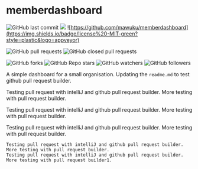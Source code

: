 # memberdashboard
![GitHub last commit](https://img.shields.io/github/last-commit/mawuku/memberdashboard)
![](https://img.shields.io/badge/visibility-public-orange?style=plastic&logo=appveyor)
![https://github.com/mawuku/memberdashboard](https://img.shields.io/badge/license%20-MIT-green?style=plastic&logo=appveyor)

![GitHub pull requests](https://img.shields.io/github/issues-pr/mawuku/memberdashboard?style=plastic)
![GitHub closed pull requests](https://img.shields.io/github/issues-pr-closed/mawuku/memberdashboard)


![GitHub forks](https://img.shields.io/github/forks/mawuku/memberdashboard?style=social)
![GitHub Repo stars](https://img.shields.io/github/stars/mawuku/memberdashboard?style=social)
![GitHub watchers](https://img.shields.io/github/watchers/mawuku/memberdashboard?style=social)
![GitHub followers](https://img.shields.io/github/followers/mawuku?style=social)


A simple dashboard for a small organisation. 
Updating the `readme.md` to test github pull request builder.

Testing pull request with intelliJ and github pull request builder.
More testing with pull request builder.

Testing pull request with intelliJ and github pull request builder.
More testing with pull request builder.

Testing pull request with intelliJ and github pull request builder.
More testing with pull request builder.

```
Testing pull request with intelliJ and github pull request builder.
More testing with pull request builder.
Testing pull request with intelliJ and github pull request builder.
More testing with pull request builder1.

```
